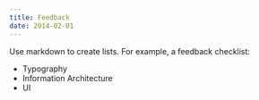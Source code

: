 ```yaml
---
title: Feedback
date: 2014-02-01
---
```


Use markdown to create lists. For example, a feedback checklist:

  * Typography
  * Information Architecture
  * UI
